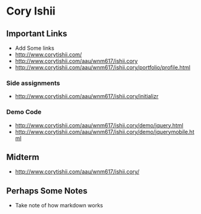 # Cory Ishii

## Important Links

- Add Some links 
- http://www.corytishii.com/
- http://www.corytishii.com/aau/wnm617/ishii.cory
- http://www.corytishii.com/aau/wnm617/ishii.cory/portfolio/profile.html

### Side assignments
- http://www.corytishii.com/aau/wnm617/ishii.cory/initializr

### Demo Code
- http://www.corytishii.com/aau/wnm617/ishii.cory/demo/jquery.html
- http://www.corytishii.com/aau/wnm617/ishii.cory/demo/jquerymobile.html

## Midterm
- http://www.corytishii.com/aau/wnm617/ishii.cory/

## Perhaps Some Notes

- Take note of how markdown works
#
